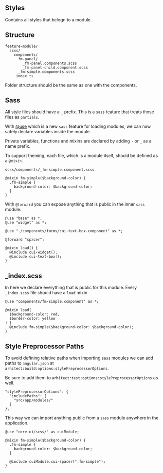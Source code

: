 ## Styles

Contains all styles that belogn to a module.

## Structure
```
feature-module/
  scss/
    components/
      fm-panel/
        _fm-panel.components.scss
        _fm-panel-child.component.scss
      _fm-simple.components.scss
    _index.ts
```
Folder structure should be the same as one with the components.

## Sass

All style files should have a `_` prefix. This is a `sass` feature that treats those files as `partials`.

With [@use](https://sass-lang.com/documentation/at-rules/use) which is a new `sass` feature for loading modules, we can now safely declare variables inside the module.

Private variables, functions and mixins are declared by adding `-` or `_` as a name prefix.

To support theming, each file, which is a module itself, should be defined as a `@mixin`.

`scss/components/_fm-simple.component.scss`

```
@mixin fm-simple($background-color) {
  .fm-simple {
    background-color: $background-color;
  }
}
```

With `@forward` you can expose anything that is public in the inner `sass` module.
```
@use "base" as *;
@use "widget" as *;

@use "./components/forms/cui-text-box.component" as *;

@forward "spacer";

@mixin load() {
  @include cui-widget();
  @include cui-text-box();
}
```

## _index.scss

In here we declare everything that is public for this module. Every `_index.scss` file should have a `load` mixin.

```
@use "components/fm-simple.component" as *;

@mixin load(
  $background-color: red,
  $border-color: yellow
) {
  @include fm-simple($background-color: $background-color);
}
```

## Style Preprocessor Paths

To avoid defining relative paths when importing `sass` modules we can add paths to `angular.json` at `arhitect:build:options:stylePreprocessorOptions`.

Be sure to add them to `arhitect:test:options:stylePreprocessorOptions` as well.

```
"stylePreprocessorOptions": {
  "includePaths": [
    "src/app/modules/"
  ]
},
```

This way we can import anything public from a `sass` module anywhere in the application.
```
@use "core-ui/scss/" as cuiModule;

@mixin fm-simple($background-color) {
  .fm-simple {
    background-color: $background-color;
  }

  @include cuiModule.cui-spacer(".fm-simple");
}
```